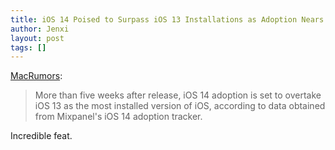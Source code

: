 ```yaml
---
title: iOS 14 Poised to Surpass iOS 13 Installations as Adoption Nears 50%
author: Jenxi
layout: post
tags: []
---
```

[MacRumors](https://www.macrumors.com/2020/10/27/ios-14-adoption-nears-50-percent/):

> More than five weeks after release, iOS 14 adoption is set to overtake iOS 13 as the most installed version of iOS, according to data obtained from Mixpanel's iOS 14 adoption tracker.

Incredible feat.